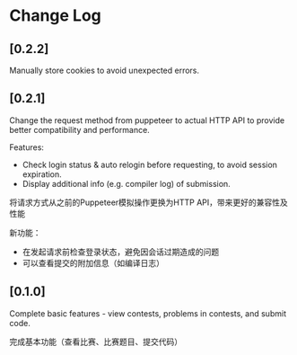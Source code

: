 # Change Log

## [0.2.2]

Manually store cookies to avoid unexpected errors.

## [0.2.1]

Change the request method from puppeteer to actual HTTP API to provide better compatibility and performance.

Features:
- Check login status & auto relogin before requesting, to avoid session expiration.
- Display additional info (e.g. compiler log) of submission.

将请求方式从之前的Puppeteer模拟操作更换为HTTP API，带来更好的兼容性及性能

新功能：
- 在发起请求前检查登录状态，避免因会话过期造成的问题
- 可以查看提交的附加信息（如编译日志）

## [0.1.0]

Complete basic features - view contests, problems in contests, and submit code.

完成基本功能（查看比赛、比赛题目、提交代码）

